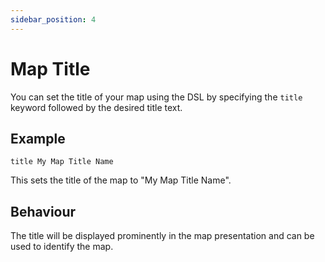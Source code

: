 ```yaml
---
sidebar_position: 4
---
```


# Map Title

You can set the title of your map using the DSL by specifying the `title` keyword followed by the desired title text.

## Example

```plaintext
title My Map Title Name
```

This sets the title of the map to "My Map Title Name".

## Behaviour

The title will be displayed prominently in the map presentation and can be used to identify the map.
